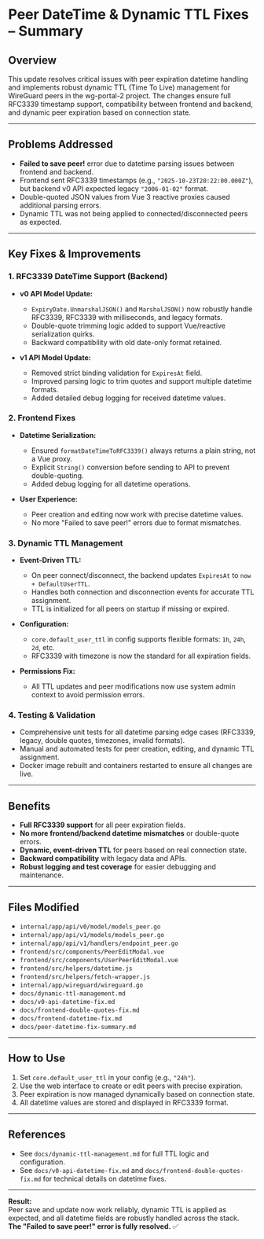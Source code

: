 # Peer DateTime & Dynamic TTL Fixes – Summary

## Overview

This update resolves critical issues with peer expiration datetime handling and implements robust dynamic TTL (Time To Live) management for WireGuard peers in the wg-portal-2 project. The changes ensure full RFC3339 timestamp support, compatibility between frontend and backend, and dynamic peer expiration based on connection state.

---

## Problems Addressed

- **Failed to save peer!** error due to datetime parsing issues between frontend and backend.
- Frontend sent RFC3339 timestamps (e.g., `"2025-10-23T20:22:00.000Z"`), but backend v0 API expected legacy `"2006-01-02"` format.
- Double-quoted JSON values from Vue 3 reactive proxies caused additional parsing errors.
- Dynamic TTL was not being applied to connected/disconnected peers as expected.

---

## Key Fixes & Improvements

### 1. RFC3339 DateTime Support (Backend)

- **v0 API Model Update:**  
  - `ExpiryDate.UnmarshalJSON()` and `MarshalJSON()` now robustly handle RFC3339, RFC3339 with milliseconds, and legacy formats.
  - Double-quote trimming logic added to support Vue/reactive serialization quirks.
  - Backward compatibility with old date-only format retained.

- **v1 API Model Update:**  
  - Removed strict binding validation for `ExpiresAt` field.
  - Improved parsing logic to trim quotes and support multiple datetime formats.
  - Added detailed debug logging for received datetime values.

### 2. Frontend Fixes

- **Datetime Serialization:**  
  - Ensured `formatDateTimeToRFC3339()` always returns a plain string, not a Vue proxy.
  - Explicit `String()` conversion before sending to API to prevent double-quoting.
  - Added debug logging for all datetime operations.

- **User Experience:**  
  - Peer creation and editing now work with precise datetime values.
  - No more "Failed to save peer!" errors due to format mismatches.

### 3. Dynamic TTL Management

- **Event-Driven TTL:**  
  - On peer connect/disconnect, the backend updates `ExpiresAt` to `now + DefaultUserTTL`.
  - Handles both connection and disconnection events for accurate TTL assignment.
  - TTL is initialized for all peers on startup if missing or expired.

- **Configuration:**  
  - `core.default_user_ttl` in config supports flexible formats: `1h`, `24h`, `2d`, etc.
  - RFC3339 with timezone is now the standard for all expiration fields.

- **Permissions Fix:**  
  - All TTL updates and peer modifications now use system admin context to avoid permission errors.

### 4. Testing & Validation

- Comprehensive unit tests for all datetime parsing edge cases (RFC3339, legacy, double quotes, timezones, invalid formats).
- Manual and automated tests for peer creation, editing, and dynamic TTL assignment.
- Docker image rebuilt and containers restarted to ensure all changes are live.

---

## Benefits

- **Full RFC3339 support** for all peer expiration fields.
- **No more frontend/backend datetime mismatches** or double-quote errors.
- **Dynamic, event-driven TTL** for peers based on real connection state.
- **Backward compatibility** with legacy data and APIs.
- **Robust logging and test coverage** for easier debugging and maintenance.

---

## Files Modified

- `internal/app/api/v0/model/models_peer.go`
- `internal/app/api/v1/models/models_peer.go`
- `internal/app/api/v1/handlers/endpoint_peer.go`
- `frontend/src/components/PeerEditModal.vue`
- `frontend/src/components/UserPeerEditModal.vue`
- `frontend/src/helpers/datetime.js`
- `frontend/src/helpers/fetch-wrapper.js`
- `internal/app/wireguard/wireguard.go`
- `docs/dynamic-ttl-management.md`
- `docs/v0-api-datetime-fix.md`
- `docs/frontend-double-quotes-fix.md`
- `docs/frontend-datetime-fix.md`
- `docs/peer-datetime-fix-summary.md`

---

## How to Use

1. Set `core.default_user_ttl` in your config (e.g., `"24h"`).
2. Use the web interface to create or edit peers with precise expiration.
3. Peer expiration is now managed dynamically based on connection state.
4. All datetime values are stored and displayed in RFC3339 format.

---

## References

- See `docs/dynamic-ttl-management.md` for full TTL logic and configuration.
- See `docs/v0-api-datetime-fix.md` and `docs/frontend-double-quotes-fix.md` for technical details on datetime fixes.

---

**Result:**  
Peer save and update now work reliably, dynamic TTL is applied as expected, and all datetime fields are robustly handled across the stack.  
**The "Failed to save peer!" error is fully resolved.** ✅
